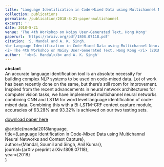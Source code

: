 ```yaml
---
title: "Language Identification in Code-Mixed Data using Multichannel Neural Networks and Context Capture"
collection: publications
permalink: /publication/2018-8-21-paper-multichannel
excerpt: ''
date: 2018-8-21
venue: 'The 4th Workshop on Noisy User-Generated Text, Hong Kong'
paperurl: 'https://arxiv.org/pdf/1808.07118.pdf'
citation: 'S. Mandal and A. K. Singh. 
<b> Language Identification in Code-Mixed Data using Multichannel Neural Networks and Context Capture </b>. 
<i> The 4th Workshop on Noisy User-Generated Text, Hong Kong </i> (2018).'
author:  '<b>S. Mandal</b> and A. K. Singh'
---
```

<b>abstact</b><br>
An accurate language identification tool is an absolute necessity for building complex NLP systems to be used on code-mixed data. Lot of work has been recently done on the same, but there’s still room for improvement. Inspired from the recent advancements in neural network architectures for computer vision tasks, we have implemented multichannel neural networks combining CNN and LSTM for word level language identification of code-mixed data. Combining this with a Bi-LSTM-CRF context capture module, accuracies of 93.28% and 93.32% is achieved on our two testing sets.

[download paper here](https://arxiv.org/pdf/1808.07118.pdf)

@article{mandal2018language, <br>
  title={Language Identification in Code-Mixed Data using Multichannel Neural Networks and Context Capture}, <br>
  author={Mandal, Soumil and Singh, Anil Kumar}, <br>
  journal={arXiv preprint arXiv:1808.07118}, <br>
  year={2018} <br>
}
